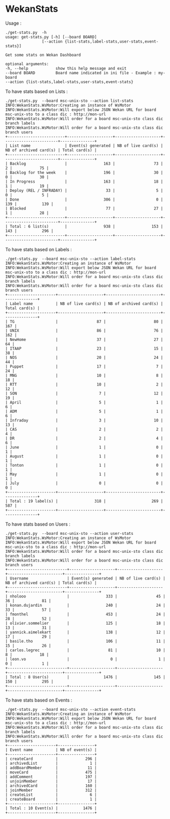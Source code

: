 # WekanStats

Usage :

	./get-stats.py  -h
    usage: get-stats.py [-h] [--board BOARD]
                    [--action {list-stats,label-stats,user-stats,event-stats}]
     
    Get some stats on Wekan Dashboard
    
    optional arguments:
    -h, --help            show this help message and exit
    --board BOARD         Board name indicated in ini file - Example : my-board
    --action {list-stats,label-stats,user-stats,event-stats}

To have stats based on Lists :

	./get-stats.py  --board msc-unix-sto --action list-stats
    INFO:WekanStats.WsMotor:Creating an instance of WsMotor
    INFO:WekanStats.WsMotor:Will export below JSON Wekan URL for board msc-unix-sto to a class dic : http://mon-url
    INFO:WekanStats.WsMotor:Will order for a board msc-unix-sto class dic branch labels
    INFO:WekanStats.WsMotor:Will order for a board msc-unix-sto class dic branch users
    +-------------------------+--------------------+--------------------+------------------------+---------------+
    | List name               | Event(s) generated | NB of live card(s) | NB of archived card(s) | Total card(s) |
    +-------------------------+--------------------+--------------------+------------------------+---------------+
    | Backlog                 |                163 |                 73 |                      2 |            75 |
    | Backlog for the week    |                196 |                 30 |                      0 |            30 |
    | In Progress             |                163 |                 18 |                      1 |            19 |
    | Deploy (REL / INFRADAY) |                 33 |                  5 |                      0 |             5 |
    | Done                    |                306 |                  0 |                    139 |           139 |
    | Blocked                 |                 77 |                 27 |                      1 |            28 |
    +-------------------------+--------------------+--------------------+------------------------+---------------+
    | Total : 6 list(s)       |                938 |                153 |                    143 |           296 |
    +-------------------------+--------------------+--------------------+------------------------+---------------+


To have stats based on Labels :

	./get-stats.py  --board msc-unix-sto --action label-stats
	INFO:WekanStats.WsMotor:Creating an instance of WsMotor
	INFO:WekanStats.WsMotor:Will export below JSON Wekan URL for board msc-unix-sto to a class dic : http://mon-url
	INFO:WekanStats.WsMotor:Will order for a board msc-unix-sto class dic branch labels
	INFO:WekanStats.WsMotor:Will order for a board msc-unix-sto class dic branch users
	+---------------------+--------------------+------------------------+---------------+
	| Label name          | NB of live card(s) | NB of archived card(s) | Total card(s) |
	+---------------------+--------------------+------------------------+---------------+
	| TG                  |                 87 |                     80 |           167 |
	| UNIX                |                 86 |                     76 |           162 |
	| NewHome             |                 37 |                     27 |            64 |
	| ITAAP               |                 23 |                     15 |            38 |
	| NOS                 |                 20 |                     24 |            44 |
	| Puppet              |                 17 |                      7 |            24 |
	| MNG                 |                 10 |                      8 |            18 |
	| RTT                 |                 10 |                      2 |            12 |
	| SON                 |                  7 |                     12 |            19 |
	| April               |                  5 |                      1 |             6 |
	| ADM                 |                  5 |                      1 |             6 |
	| Infraday            |                  3 |                     10 |            13 |
	| CAS                 |                  2 |                      2 |             4 |
	| DR                  |                  2 |                      4 |             6 |
	| June                |                  1 |                      0 |             1 |
	| August              |                  1 |                      0 |             1 |
	| Tonton              |                  1 |                      0 |             1 |
	| May                 |                  1 |                      0 |             1 |
	| July                |                  0 |                      0 |             0 |
	+---------------------+--------------------+------------------------+---------------+
	| Total : 19 label(s) |                318 |                    269 |           587 |
	+---------------------+--------------------+------------------------+---------------+

To have stats based on Users :

	./get-stats.py  --board msc-unix-sto --action user-stats
    INFO:WekanStats.WsMotor:Creating an instance of WsMotor
    INFO:WekanStats.WsMotor:Will export below JSON Wekan URL for board msc-unix-sto to a class dic : http://mon-url
    INFO:WekanStats.WsMotor:Will order for a board msc-unix-sto class dic branch labels
    INFO:WekanStats.WsMotor:Will order for a board msc-unix-sto class dic branch users
    +--------------------------+--------------------+--------------------+------------------------+---------------+
    | Username                 | Event(s) generated | NB of live card(s) | NB of archived card(s) | Total card(s) |
    +--------------------------+--------------------+--------------------+------------------------+---------------+
    | nholooo                  |                333 |                 45 |                     36 |            81 |
    | konan.dujardin           |                240 |                 24 |                     33 |            57 |
    | fmonthel                 |                453 |                 24 |                     28 |            52 |
    | olivier.sommelier        |                125 |                 18 |                     13 |            31 |
    | yannick.aimelekart       |                138 |                 12 |                     17 |            29 |
    | basile.tho               |                106 |                 11 |                     15 |            26 |
    | carlos.legrec            |                 81 |                 10 |                      8 |            18 |
    | leon.vo                  |                  0 |                  1 |                      0 |             1 |
    +--------------------------+--------------------+--------------------+------------------------+---------------+
    | Total : 8 User(s)        |               1476 |                145 |                    150 |           295 |
    +--------------------------+--------------------+--------------------+------------------------+---------------+

To have stats based on Events :

	./get-stats.py  --board msc-unix-sto --action event-stats
	INFO:WekanStats.WsMotor:Creating an instance of WsMotor
	INFO:WekanStats.WsMotor:Will export below JSON Wekan URL for board msc-unix-sto to a class dic : http://mon-url
	INFO:WekanStats.WsMotor:Will order for a board msc-unix-sto class dic branch labels
	INFO:WekanStats.WsMotor:Will order for a board msc-unix-sto class dic branch users
	+---------------------+----------------+
	| Event name          | NB of event(s) |
	+---------------------+----------------+
	| createCard          |            296 |
	| archivedList        |              1 |
	| addBoardMember      |             11 |
	| moveCard            |            475 |
	| addComment          |            197 |
	| unjoinMember        |             17 |
	| archivedCard        |            160 |
	| joinMember          |            312 |
	| createList          |              6 |
	| createBoard         |              1 |
	+---------------------+----------------+
	| Total : 10 Event(s) |           1476 |
	+---------------------+----------------+